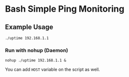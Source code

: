 # Bash Simple Ping Monitoring

## Example Usage
```
./uptime 192.168.1.1
```
### Run with nohup (Daemon)
```
nohup ./uptime 192.168.1.1 &
```

You can add `HOST` variable on the script as well.